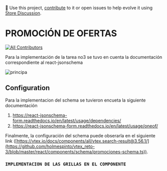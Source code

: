 📢 Use this project, [contribute](https://github.com/{OrganizationName}/{AppName}) to it or open issues to help evolve it using [Store Discussion](https://github.com/vtex-apps/store-discussion).

# PROMOCIÓN DE OFERTAS

<!-- DOCS-IGNORE:start -->
<!-- ALL-CONTRIBUTORS-BADGE:START - Do not remove or modify this section -->
[![All Contributors](https://img.shields.io/badge/all_contributors-0-orange.svg?style=flat-square)](#contributors-)
<!-- ALL-CONTRIBUTORS-BADGE:END -->
<!-- DOCS-IGNORE:end -->

Para la implementación de la tarea no3 se tuvo en cuenta la documentación correspondiente al react-jsonschema 

 ![principa](https://user-images.githubusercontent.com/70826804/180468251-b0128df5-c27b-49dd-b635-9962e00dd49c.png)

## Configuration 

Para la implementacion  del schema se tuvieron encueta la siguiente documentación

1. https://react-jsonschema-form.readthedocs.io/en/latest/usage/dependencies/
2. https://react-jsonschema-form.readthedocs.io/en/latest/usage/oneof/

Finalmente, la configuración del schema puede obserarla en el siguiente link
([https://vtex.io/docs/components/all/vtex.search-result@3.56.1/](https://github.com/holmespinto/vtex_reto-3/blob/master/react/components/schema/promociones-schema.ts)). 

### `IMPLEMENTACION DE LAS GRILLAS EN EL COMPONENTE` 

